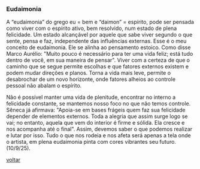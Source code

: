 ### Eudaimonia

A “eudaimonia” do grego eu = bem e “daimon” = espírito, pode ser pensada como viver com o espírito ativo, bem resolvido, num estado de plena felicidade. Um estado alcançável por aquele que sabe viver segundo o que sente, pensa e faz, independente das influências externas. Esse é o meu conceito de eudaimonia. Ele se alinha ao pensamento estoico. Como disse Marco Aurélio: "Muito pouco é necessário para ter uma vida feliz; está tudo dentro de você, em sua maneira de pensar". Viver com a certeza de que o caminho que se segue permite escolhas e que fatores externos existem e podem mudar direções e planos. Torna a vida mais leve, permite o desabrochar de um novo horizonte, onde fatores alheios ao controle pessoal não abalam o espírito.

Não é possível manter uma vida de plenitude, encontrar no interno a felicidade constante, se mantemos nosso foco no que não temos controle. Sêneca já afirmava: "Apoia-se em bases frágeis quem faz sua felicidade depender de elementos externos. Toda a alegria que assim surge logo se vai; no entanto, aquela que vem do interior é firme e sólida. Ela cresce e nos acompanha até o final". Assim, devemos saber o que podemos realizar e lutar por isso. Tudo o que nos rodeia e nos afeta será apenas a tela onde o artista, em plena eudaimonia pinta com cores vibrantes seu futuro. (10/9/25).

[voltar](./)
